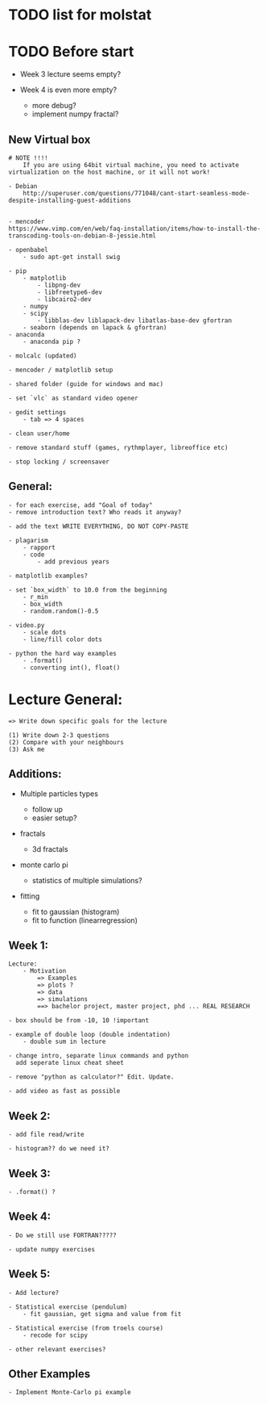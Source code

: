 
# TODO list for molstat

# TODO Before start

 - Week 3 lecture seems empty?

 - Week 4 is even more empty?
    - more debug?
    - implement numpy fractal?

## New Virtual box

    # NOTE !!!!
        If you are using 64bit virtual machine, you need to activate virtualization on the host machine, or it will not work!

    - Debian
        http://superuser.com/questions/771048/cant-start-seamless-mode-despite-installing-guest-additions
        

    - mencoder
    https://www.vimp.com/en/web/faq-installation/items/how-to-install-the-transcoding-tools-on-debian-8-jessie.html

    - openbabel
        - sudo apt-get install swig

    - pip
        - matplotlib
            - libpng-dev
            - libfreetype6-dev
            - libcairo2-dev
        - numpy
        - scipy
            - libblas-dev liblapack-dev libatlas-base-dev gfortran
        - seaborn (depends on lapack & gfortran)
    - anaconda
        - anaconda pip ?

    - molcalc (updated)

    - mencoder / matplotlib setup

    - shared folder (guide for windows and mac)

    - set `vlc` as standard video opener

    - gedit settings
        - tab => 4 spaces
    
    - clean user/home

    - remove standard stuff (games, rythmplayer, libreoffice etc)

    - stop locking / screensaver


## General:

    - for each exercise, add "Goal of today"
    - remove introduction text? Who reads it anyway?

    - add the text WRITE EVERYTHING, DO NOT COPY-PASTE

    - plagarism
        - rapport
        - code
            - add previous years

    - matplotlib examples?

    - set `box_width` to 10.0 from the beginning
        - r_min
        - box_width
        - random.random()-0.5

    - video.py
        - scale dots
        - line/fill color dots

    - python the hard way examples
        - .format()
        - converting int(), float()


# Lecture General:

    => Write down specific goals for the lecture

    (1) Write down 2-3 questions
    (2) Compare with your neighbours
    (3) Ask me


## Additions:

 - Multiple particles types
    - follow up
    - easier setup?

 - fractals
    - 3d fractals 

 - monte carlo pi
    - statistics of multiple simulations?

 - fitting
    - fit to gaussian (histogram)
    - fit to function (linearregression)

## Week 1:

    Lecture:
        - Motivation
            => Examples
            => plots ?
            => data
            => simulations
            ==> bachelor project, master project, phd ... REAL RESEARCH

    - box should be from -10, 10 !important

    - example of double loop (double indentation)
        - double sum in lecture

    - change intro, separate linux commands and python
      add seperate linux cheat sheet

    - remove "python as calculator?" Edit. Update.

    - add video as fast as possible


## Week 2:

    - add file read/write

    - histogram?? do we need it?


## Week 3:

    - .format() ?


## Week 4:

    - Do we still use FORTRAN?????

    - update numpy exercises


## Week 5:

    - Add lecture?

    - Statistical exercise (pendulum)
        - fit gaussian, get sigma and value from fit

    - Statistical exercise (from troels course)
        - recode for scipy

    - other relevant exercises?

## Other Examples

    - Implement Monte-Carlo pi example

